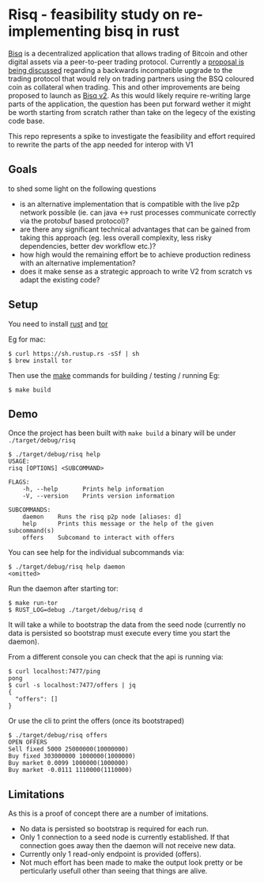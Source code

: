 # Risq - feasibility study on re-implementing bisq in rust

[Bisq](https://github.com/bisq-network/bisq) is a decentralized application that allows trading of Bitcoin and other digital assets via a peer-to-peer trading protocol.
Currently a [proposal is being discussed](https://github.com/bisq-network/proposals/issues/32) regarding a backwards incompatible upgrade to the trading protocol that would rely on trading partners using the BSQ coloured coin as collateral when trading.
This and other improvements are being proposed to launch as [Bisq v2](https://github.com/bisq-network/proposals/issues/118).
As this would likely require re-writing large parts of the application, the question has been put forward wether it might be worth starting from scratch rather than take on the legecy of the existing code base.

This repo represents a spike to investigate the feasibility and effort required to rewrite the parts of the app needed for interop with V1

## Goals

to shed some light on the following questions
- is an alternative implementation that is compatible with the live p2p network possible (ie. can java <-> rust processes communicate correctly via the protobuf based protocol)?
- are there any significant technical advantages that can be gained from taking this approach (eg. less overall complexity, less risky dependencies, better dev workflow etc.)?
- how high would the remaining effort be to achieve production rediness with an alternative implementation?
- does it make sense as a strategic approach to write V2 from scratch vs adapt the existing code?

## Setup

You need to install [rust](https://www.rust-lang.org/tools/install) and [tor](https://people.torproject.org/~sysrqb/webwml/docs/installguide.html.en)

Eg for mac:
```
$ curl https://sh.rustup.rs -sSf | sh
$ brew install tor
```

Then use the [make](./Makefile) commands for building / testing / running
Eg:
```
$ make build
```

## Demo

Once the project has been built with `make build` a binary will be under `./target/debug/risq`

```
$ ./target/debug/risq help
USAGE:
risq [OPTIONS] <SUBCOMMAND>

FLAGS:
    -h, --help       Prints help information
    -V, --version    Prints version information

SUBCOMMANDS:
    daemon    Runs the risq p2p node [aliases: d]
    help      Prints this message or the help of the given subcommand(s)
    offers    Subcomand to interact with offers
```

You can see help for the individual subcommands via:
```
$ ./target/debug/risq help daemon
<omitted>
```

Run the daemon after starting tor:
```
$ make run-tor
$ RUST_LOG=debug ./target/debug/risq d
```

It will take a while to bootstrap the data from the seed node (currently no data is persisted so bootstrap must execute every time you start the daemon).

From a different console you can check that the api is running via:
```
$ curl localhost:7477/ping
pong
$ curl -s localhost:7477/offers | jq
{
  "offers": []
}
```

Or use the cli to print the offers (once its bootstraped)
```
$ ./target/debug/risq offers
OPEN OFFERS
Sell fixed 5000 25000000(10000000)
Buy fixed 303000000 1000000(1000000)
Buy market 0.0099 1000000(1000000)
Buy market -0.0111 1110000(1110000)
```

## Limitations

As this is a proof of concept there are a number of imitations.
- No data is persisted so bootstrap is required for each run.
- Only 1 connection to a seed node is currently established. If that connection goes away then the daemon will not receive new data.
- Currently only 1 read-only endpoint is provided (offers).
- Not much effort has been made to make the output look pretty or be perticularly usefull other than seeing that things are alive.
